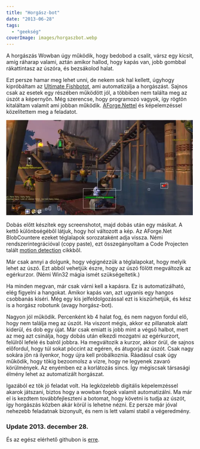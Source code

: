 ```yaml
---
title: "Horgász-bot"
date: "2013-06-28"
tags: 
  - "geekség"
coverImage: images/horgaszbot.webp
---
```


A horgászás Wowban úgy működik, hogy bedobod a csalit, vársz egy kicsit, amíg ráharap valami, aztán amikor hallod, hogy kapás van, jobb gombbal rákattintasz az úszóra, és bezsákolod halat.

Ezt persze hamar meg lehet unni, de nekem sok hal kellett, úgyhogy kipróbáltam az [Ultimate Fishbotot](http://fishbot.net/), ami automatizálja a horgászást. Sajnos csak az esetek egy részében működött jól, a többiben nem találta meg az úszót a képernyőn. Még szerencse, hogy programozó vagyok, így rögtön kitaláltam valamit ami jobban működik. [AForge.Nettel](http://www.aforgenet.com/news/2012.02.23.releasing_framework_2.2.4.html) és képelemzéssel közelítettem meg a feladatot.

![Untitled-2](images/Untitled-21-500x254.webp)

Dobás előtt készítek egy screenshotot, majd dobás után egy másikat. A kettő különbségéből látjuk, hogy hol változott a kép. Az AForge.Net BlobCountere ezeket téglalapok sorozataként adja vissza. Némi rendszerintegrációval (copy paste), ezt összegányoltam a Code Projecten talált [motion detection](http://www.codeproject.com/Articles/10248/Motion-Detection-Algorithms) cikkből.

Már csak annyi a dolgunk, hogy végignézzük a téglalapokat, hogy melyik lehet az úszó. Ezt abból vehetjük észre, hogy az úszó fölött megváltozik az egérkurzor. (Némi Win32 mágia ismét szükségeltetik.)

Ha minden megvan, már csak várni kell a kapásra. Ez is automatizálható, elég figyelni a hangokat. Amikor kapás van, azt ugyanis egy hangos csobbanás kíséri. Még egy kis jelfeldolgozással ezt is kiszűrhetjük, és kész is a horgász robotunk (avagy horgász-bot).

Nagyon jól működik. Percenként kb 4 halat fog, és nem nagyon fordul elő, hogy nem találja meg az úszót. Ha viszont mégis, akkor ez pillanatok alatt kiderül, és dob egy újat. Már csak emiatt is jobb mint a végső halbot, mert az meg azt csinálja, hogy dobás után elkezdi mozgatni az egérkurzort, felülről lefelé és balról jobbra. Ha megváltozik a kurzor, akkor örül, de sajnos előfordul, hogy túl sokat pöccint az egéren, és átugorja az úszót. Csak nagy sokára jön rá ilyenkor, hogy újra kell próbálkoznia. Ráadásul csak úgy működik, hogy tökig bezoomolsz a vízre, hogy ne legyenek zavaró körülmények. Az enyémben ez a korlátozás sincs. Így mégiscsak társasági élmény lehet az automatizált horgászat.

Igazából ez tök jó feladat volt. Ha legközelebb digitális képelemzéssel akarok játszani, biztos hogy a wowban fogok valamit automatizálni. Ma már el is kezdtem továbbfejleszteni a botomat, hogy követni is tudja az úszót, így horgászás közben akár körül is lehetne nézni. Ez persze már jóval nehezebb feladatnak bizonyult, és nem is lett valami stabil a végeredmény.

### Update 2013. december 28.

És az egész elérhető githubon is [erre](https://github.com/encse/horgaszbot).
